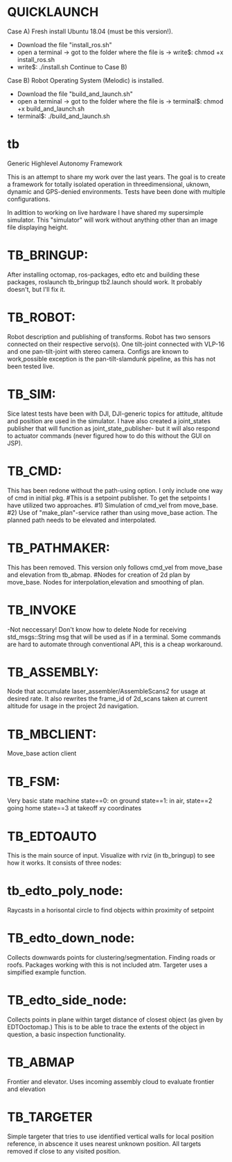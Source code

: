 # QUICKLAUNCH
Case A) Fresh install Ubuntu 18.04 (must be this version!).
  - Download the file "install_ros.sh"
  - open a terminal -> got to the folder where the file is -> write$:   chmod +x install_ros.sh 
  - write$: ./install.sh
  Continue to Case B) 
  
Case B) Robot Operating System (Melodic) is installed.
  - Download the file "build_and_launch.sh"
  - open a terminal -> got to the folder where the file is -> terminal$:   chmod +x build_and_launch.sh 
  - terminal$: ./build_and_launch.sh
 

# tb
Generic Highlevel Autonomy Framework 

This is an attempt to share my work over the last years. The goal is to create a framework for totally isolated operation in threedimensional, uknown, dynamic and 
GPS-denied environments. Tests have been done with multiple configurations.

In adittion to working on live hardware I have shared my supersimple simulator. This "simulator" will work without anything other than an image file displaying height. 

# TB_BRINGUP:
After installing octomap, ros-packages, edto etc and building these packages, roslaunch tb_bringup tb2.launch should work. It probably doesn't, but I'll fix it. 

# TB_ROBOT: 
Robot description and publishing of transforms. 
Robot has two sensors connected on their respective servo(s). One tilt-joint connected with VLP-16 and one pan-tilt-joint with stereo camera. Configs are known to work,possible exception is the pan-tilt-slamdunk pipeline, as this has not been tested live. 

# TB_SIM: 
Sice latest tests have been with DJI, DJI-generic topics for attitude, altitude and position are used in the simulator. I have also created a joint_states publisher 
that will function as joint_state_publisher- but it will also respond to actuator commands (never figured how to do this without the GUI on JSP). 

# TB_CMD: 
This has been redone without the path-using option. I only include one way of cmd in initial pkg. 
#This is a setpoint publisher. To get the setpoints I have utilized two approaches. 
#1) Simulation of cmd_vel from move_base. 
#2) Use of "make_plan"-service rather than using move_base action. The planned path needs to be elevated and interpolated. 

# TB_PATHMAKER: 
This has been removed. This version only follows cmd_vel from move_base and elevation from tb_abmap. 
#Nodes for creation of 2d plan by move_base. Nodes for interpolation,elevation and smoothing of plan.  

# TB_INVOKE
-Not neccessary! Don't know how to delete
Node for receiving std_msgs::String msg that will be used as if in a terminal. Some commands are hard to automate through conventional API, this is a cheap workaround. 

# TB_ASSEMBLY:
Node that accumulate laser_assembler/AssembleScans2 for usage at desired rate. It also rewrites the frame_id of 2d_scans taken at current altitude for usage in the project 2d navigation. 

# TB_MBCLIENT: 
Move_base action client

# TB_FSM: 
Very basic state machine 
state==0: on ground 
state==1: in air, 
state==2 going home 
state==3 at takeoff xy coordinates

# TB_EDTOAUTO
This is the main source of input. Visualize with rviz (in tb_bringup) to see how it works. 
It consists of three nodes: 
# tb_edto_poly_node: 
Raycasts in a horisontal circle to find objects within proximity of setpoint
# TB_edto_down_node: 
Collects downwards points for clustering/segmentation. Finding roads or roofs. Packages working with this is not included atm. Targeter uses a simpified example function. 
# TB_edto_side_node: 
Collects points in plane within target distance of closest object (as given by EDTOoctomap.) This is to be able to trace the extents of the object in question, a basic inspection functionality. 

# TB_ABMAP
Frontier and elevator. Uses incoming assembly cloud to evaluate frontier and elevation

# TB_TARGETER
Simple targeter that tries to use identified vertical walls for local position reference, in abscence it uses nearest unknown position. All targets removed if close to any visited position. 





